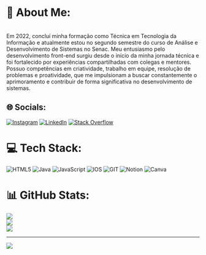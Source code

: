 # 💫 About Me:
<br>Em 2022, concluí minha formação como Técnica em Tecnologia da Informação e atualmente estou no segundo semestre do curso de Análise e Desenvolvimento de Sistemas no Senac. Meu entusiasmo pelo desenvolvimento front-end surgiu desde o início da minha jornada técnica e foi fortalecido por experiências compartilhadas com colegas e mentores. Possuo competências em criatividade, trabalho em equipe, resolução de problemas e proatividade, que me impulsionam a buscar constantemente o aprimoramento e contribuir de forma significativa no desenvolvimento de sistemas.


## 🌐 Socials:
[![Instagram](https://img.shields.io/badge/Instagram-%23E4405F.svg?logo=Instagram&logoColor=white)](https://instagram.com/https://www.instagram.com/alanna_diaas/) [![LinkedIn](https://img.shields.io/badge/LinkedIn-%230077B5.svg?logo=linkedin&logoColor=white)](https://linkedin.com/in/https://www.linkedin.com/in/alanna-diass/) [![Stack Overflow](https://img.shields.io/badge/-Stackoverflow-FE7A16?logo=stack-overflow&logoColor=white)](https://stackoverflow.com/users/https://stackoverflow.com/users/22534423/alanna-dias) 

# 💻 Tech Stack:
![HTML5](https://img.shields.io/badge/html5-%23E34F26.svg?style=for-the-badge&logo=html5&logoColor=white) ![Java](https://img.shields.io/badge/java-%23ED8B00.svg?style=for-the-badge&logo=java&logoColor=white) ![JavaScript](https://img.shields.io/badge/javascript-%23323330.svg?style=for-the-badge&logo=javascript&logoColor=%23F7DF1E) ![IOS](https://img.shields.io/badge/IOS-%2320232a.svg?style=for-the-badge&logo=apple&logoColor=white) ![GIT](https://img.shields.io/badge/Git-fc6d26?style=for-the-badge&logo=git&logoColor=white) ![Notion](https://img.shields.io/badge/Notion-%23000000.svg?style=for-the-badge&logo=notion&logoColor=white) ![Canva](https://img.shields.io/badge/Canva-%2300C4CC.svg?style=for-the-badge&logo=Canva&logoColor=white)
# 📊 GitHub Stats:
![](https://github-readme-stats.vercel.app/api?username=AlannaCSD&theme=dark&hide_border=false&include_all_commits=false&count_private=false)<br/>
![](https://github-readme-streak-stats.herokuapp.com/?user=AlannaCSD&theme=dark&hide_border=false)<br/>
![](https://github-readme-stats.vercel.app/api/top-langs/?username=AlannaCSD&theme=dark&hide_border=false&include_all_commits=false&count_private=false&layout=compact)

---
[![](https://visitcount.itsvg.in/api?id=AlannaCSD&icon=0&color=0)](https://visitcount.itsvg.in)

<!-- Proudly created with GPRM ( https://gprm.itsvg.in ) -->